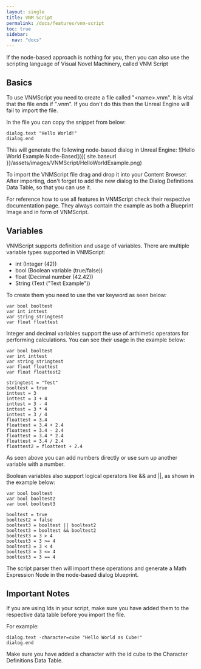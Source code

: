 ```yaml
---
layout: single
title: VNM Script
permalink: /docs/features/vnm-script
toc: true
sidebar:
  nav: "docs"
---
```


If the node-based approach is nothing for you, then you can also use the scripting language of Visual Novel Machinery, called VNM Script

## Basics

To use VNMScript you need to create a file called "\<name\>.vnm". It is vital that the file ends if ".vnm". If you don't do this then the Unreal Engine will fail to import the file.

In the file you can copy the snippet from below:
```
dialog.text "Hello World!"
dialog.end
```

This will generate the following node-based dialog in Unreal Engine:
![Hello World Example Node-Based]({{ site.baseurl }}/assets/images/VNMScript/HelloWorldExample.png)

To import the VNMScript file drag and drop it into your Content Browser. After importing, don't forget to add the new dialog to the Dialog Definitions Data Table, so that you can use it.

For reference how to use all features in VNMScript check their respective documentation page. They always contain the example as both a Blueprint Image and in form of VNMScript.

## Variables

VNMScript supports definition and usage of variables. There are multiple variable types supported in VNMScript:

- int (Integer (42))
- bool (Boolean variable (true/false))
- float (Decimal number (42.42))
- String (Text ("Text Example"))

To create them you need to use the var keyword as seen below:
```
var bool booltest
var int inttest
var string stringtest
var float floattest
```

Integer and decimal variables support the use of arthimetic operators for performing calculations. You can see their usage in the example below:
```
var bool booltest
var int inttest
var string stringtest
var float floattest
var float floattest2

stringtest = "Test"
booltest = true
inttest = 3
inttest = 3 + 4
inttest = 3 - 4
inttest = 3 * 4
inttest = 3 / 4
floattest = 3.4
floattest = 3.4 + 2.4
floattest = 3.4 - 2.4
floattest = 3.4 * 2.4
floattest = 3.4 / 2.4
floattest2 = floattest + 2.4
```

As seen above you can add numbers directly or use sum up another variable with a number.

Boolean variables also support logical operators like && and ||, as shown in the example below:
```
var bool booltest
var bool booltest2
var bool booltest3

booltest = true
booltest2 = false
booltest3 = booltest || booltest2
booltest3 = booltest && booltest2
booltest3 = 3 > 4
booltest3 = 3 >= 4
booltest3 = 3 < 4
booltest3 = 3 <= 4
booltest3 = 3 == 4
```

The script parser then will import these operations and generate a Math Expression Node in the node-based dialog blueprint.

## Important Notes

If you are using Ids in your script, make sure you have added them to the respective data table before you import the file.

For example:
```
dialog.text -character=cube "Hello World as Cube!"
dialog.end
```

Make sure you have added a character with the id cube to the Character Definitions Data Table.
